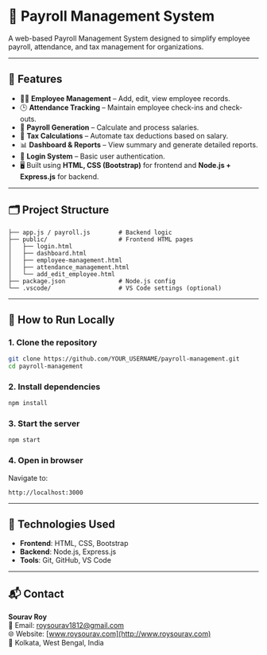 # 📌 Payroll Management System

A web-based Payroll Management System designed to simplify employee payroll, attendance, and tax management for organizations.

---

## 🔧 Features

- 👨‍💼 **Employee Management** – Add, edit, view employee records.
- 🕒 **Attendance Tracking** – Maintain employee check-ins and check-outs.
- 💸 **Payroll Generation** – Calculate and process salaries.
- 📑 **Tax Calculations** – Automate tax deductions based on salary.
- 📊 **Dashboard & Reports** – View summary and generate detailed reports.
- 🔐 **Login System** – Basic user authentication.
- 🖥️ Built using **HTML, CSS (Bootstrap)** for frontend and **Node.js + Express.js** for backend.

---

## 🗂 Project Structure

```
├── app.js / payroll.js        # Backend logic
├── public/                    # Frontend HTML pages
│   ├── login.html
│   ├── dashboard.html
│   ├── employee-management.html
│   ├── attendance_management.html
│   └── add_edit_employee.html
├── package.json               # Node.js config
└── .vscode/                   # VS Code settings (optional)
```

---

## 🚀 How to Run Locally

### 1. Clone the repository
```bash
git clone https://github.com/YOUR_USERNAME/payroll-management.git
cd payroll-management
```

### 2. Install dependencies
```bash
npm install
```

### 3. Start the server
```bash
npm start
```

### 4. Open in browser
Navigate to:  
```
http://localhost:3000
```

---

## 📌 Technologies Used

- **Frontend**: HTML, CSS, Bootstrap
- **Backend**: Node.js, Express.js
- **Tools**: Git, GitHub, VS Code

---

## 📬 Contact

**Sourav Roy**  
📧 Email: [roysourav1812@gmail.com](mailto:roysourav1812@gmail.com)  
🌐 Website: [www.roysourav.com](http://www.roysourav.com)  
📍 Kolkata, West Bengal, India
